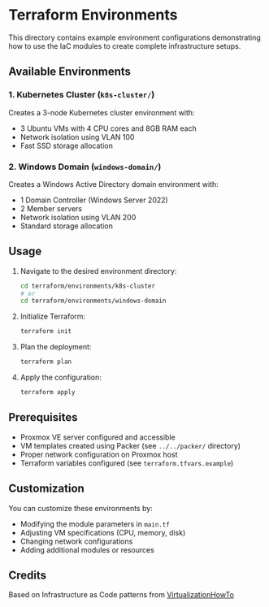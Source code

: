 # Terraform Environments

This directory contains example environment configurations demonstrating how to use the IaC modules to create complete infrastructure setups.

## Available Environments

### 1. Kubernetes Cluster (`k8s-cluster/`)
Creates a 3-node Kubernetes cluster environment with:
- 3 Ubuntu VMs with 4 CPU cores and 8GB RAM each
- Network isolation using VLAN 100
- Fast SSD storage allocation

### 2. Windows Domain (`windows-domain/`)
Creates a Windows Active Directory domain environment with:
- 1 Domain Controller (Windows Server 2022)
- 2 Member servers
- Network isolation using VLAN 200
- Standard storage allocation

## Usage

1. Navigate to the desired environment directory:
   ```bash
   cd terraform/environments/k8s-cluster
   # or
   cd terraform/environments/windows-domain
   ```

2. Initialize Terraform:
   ```bash
   terraform init
   ```

3. Plan the deployment:
   ```bash
   terraform plan
   ```

4. Apply the configuration:
   ```bash
   terraform apply
   ```

## Prerequisites

- Proxmox VE server configured and accessible
- VM templates created using Packer (see `../../packer/` directory)
- Proper network configuration on Proxmox host
- Terraform variables configured (see `terraform.tfvars.example`)

## Customization

You can customize these environments by:
- Modifying the module parameters in `main.tf`
- Adjusting VM specifications (CPU, memory, disk)
- Changing network configurations
- Adding additional modules or resources

## Credits

Based on Infrastructure as Code patterns from [VirtualizationHowTo](https://www.virtualizationhowto.com/2025/07/run-your-home-lab-with-infrastructure-as-code-like-a-boss/)
